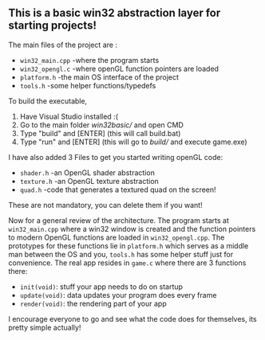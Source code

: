 <h2>This is a basic win32 abstraction layer for starting projects!</h2>

The main files of the project are :
<ul>
    <li><code>win32_main.cpp</code> -where the program starts</li>
    <li><code>win32_opengl.c</code> -where openGL function pointers are loaded</li>
    <li><code>platform.h</code> -the main OS interface of the project</li>
    <li><code>tools.h</code> -some helper functions/typedefs</li>
</ul>
To build the executable,
<ol> 
    <li>Have Visual Studio installed :(</li>
    <li>Go to the main folder <em>win32basic/</em> and open CMD</li>
    <li>Type "build" and [ENTER] (this will call build.bat)</li>
    <li>Type "run" and [ENTER] (this will go to <em>build/</em> and execute game.exe)</li>
</ol>
I have also added 3 Files to get you started writing openGL code:
<ul>
    <li><code>shader.h</code> -an OpenGL shader abstraction</li>
    <li><code>texture.h</code> -an OpenGL texture abstraction</li>
    <li><code>quad.h</code> -code that generates a textured quad on the screen!</li>
</ul>
These are not mandatory, you can delete them if you want!

Now for a general review of the architecture.
The program starts at <code>win32_main.cpp</code> where a win32 window is created and
the function pointers to modern OpenGL functions are loaded in <code>win32_opengl.cpp</code>.
The prototypes for these functions lie in <code>platform.h</code> which serves as a middle
man between the OS and you, <code>tools.h</code> has some helper stuff just for convenience.
The real app resides in <code>game.c</code> where there are 3 functions there:
<ul>
    <li><code>init(void)</code>: stuff your app needs to do on startup</li>
    <li><code>update(void)</code>: data updates your program does every frame</li>
    <li><code>render(void)</code>: the rendering part of your app</li>

</ul>

I encourage everyone to go and see what the code does for themselves, its pretty simple actually! 
